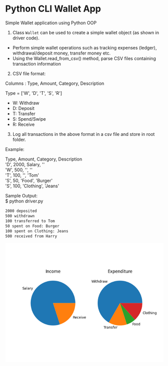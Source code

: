 # Python CLI Wallet App 
Simple Wallet application using Python OOP

1. Class `Wallet` can be used to create a simple wallet object (as shown in driver code).
- Perform simple wallet operations such as tracking expenses (ledger), withdrawal/deposit money, transfer money etc.
- Using the Wallet.read_from_csv() method, parse CSV files containing transaction information


2. CSV file format:

Columns : Type, Amount, Category, Description


Type = ['W', 'D', 'T', 'S', 'R']

- W: Withdraw
- D: Deposit
- T: Transfer
- S: Spend/Swipe
- R: Receive


3. Log all transactions in the above format in a csv file and store in root folder. 

Example:

Type, Amount, Category, Description <br>
'D', 2000, Salary, '' <br>
'W', 500, '', '' <br> 
'T', 100, '', 'Tom' <br> 
'S', 50, 'Food', 'Burger' <br> 
'S', 100, 'Clothing', 'Jeans' <br>


Sample Output: <br>
$ python driver.py

```Wallet: 'Sample' created!
2000 deposited
500 withdrawn
100 transferred to Tom
50 spent on Food: Burger
100 spent on Clothing: Jeans
500 received from Harry
```

![Output](/Figure_1.png)

